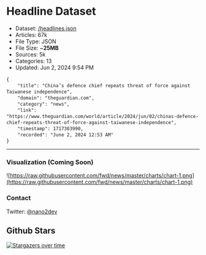 # Headline Dataset

- Dataset: [/headlines.json](https://raw.githubusercontent.com/fwd/news/master/headlines.json) 
- Articles: 67k
- File Type: JSON
- File Size: ~**25MB**
- Sources: 5k
- Categories: 13
- Updated: Jun 2, 2024 9:54 PM

```
{
    "title": "China’s defence chief repeats threat of force against Taiwanese independence",
    "domain": "theguardian.com",
    "category": "news",
    "link": "https://www.theguardian.com/world/article/2024/jun/02/chinas-defence-chief-repeats-threat-of-force-against-taiwanese-independence",
    "timestamp": 1717303990,
    "recorded": "June 2, 2024 12:53 AM"
}
```

---

### Visualization (Coming Soon)

![https://raw.githubusercontent.com/fwd/news/master/charts/chart-1.png](https://raw.githubusercontent.com/fwd/news/master/charts/chart-1.png)

### Contact 

Twitter: [@nano2dev](https://twitter.com/nano2dev)

## Github Stars

[![Stargazers over time](https://starchart.cc/fwd/news.svg)](https://starchart.cc/fwd/news)
